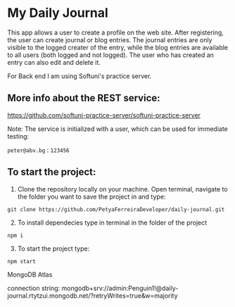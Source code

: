 # My Daily Journal
This app allows a user to create a profile on the web site. After registering, the user can create journal or blog entries. The journal entries are only visible to the logged creater of the entry, while the blog entries are available to all users (both logged and not logged).
The user who has created an entry can also edit and delete it.

For Back end I am using Softuni's practice server.

## More info about the REST service:
https://github.com/softuni-practice-server/softuni-practice-server

Note: The service is initialized with a user, which can be used for immediate testing:

`peter@abv.bg` : `123456`

## To start the project: 
1) Clone the repository locally on your machine. Open terminal, navigate to the folder you want to save the project in and type:

`git clone https://github.com/PetyaFerreiraDeveloper/daily-journal.git`


2) To install dependecies type in terminal in the folder of the project

`npm i`

3) To start the project type:

`npm start`

MongoDB Atlas

connection string: mongodb+srv://admin:Penguin1!@daily-journal.rtytzui.mongodb.net/?retryWrites=true&w=majority









